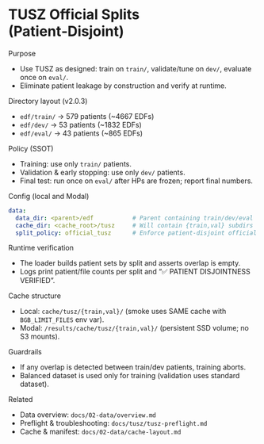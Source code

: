# TUSZ Official Splits (Patient‑Disjoint)

Purpose
- Use TUSZ as designed: train on `train/`, validate/tune on `dev/`, evaluate once on `eval/`.
- Eliminate patient leakage by construction and verify at runtime.

Directory layout (v2.0.3)
- `edf/train/` → 579 patients (~4667 EDFs)
- `edf/dev/`   → 53 patients (~1832 EDFs)
- `edf/eval/`  → 43 patients (~865 EDFs)

Policy (SSOT)
- Training: use only `train/` patients.
- Validation & early stopping: use only `dev/` patients.
- Final test: run once on `eval/` after HPs are frozen; report final numbers.

Config (local and Modal)
```yaml
data:
  data_dir: <parent>/edf           # Parent containing train/dev/eval
  cache_dir: <cache_root>/tusz     # Will contain {train,val} subdirs
  split_policy: official_tusz      # Enforce patient‑disjoint official splits
```

Runtime verification
- The loader builds patient sets by split and asserts overlap is empty.
- Logs print patient/file counts per split and “✅ PATIENT DISJOINTNESS VERIFIED”.

Cache structure
- Local: `cache/tusz/{train,val}/` (smoke uses SAME cache with `BGB_LIMIT_FILES` env var).
- Modal: `/results/cache/tusz/{train,val}/` (persistent SSD volume; no S3 mounts).

Guardrails
- If any overlap is detected between train/dev patients, training aborts.
- Balanced dataset is used only for training (validation uses standard dataset).

Related
- Data overview: `docs/02-data/overview.md`
- Preflight & troubleshooting: `docs/tusz/tusz-preflight.md`
- Cache & manifest: `docs/02-data/cache-layout.md`
